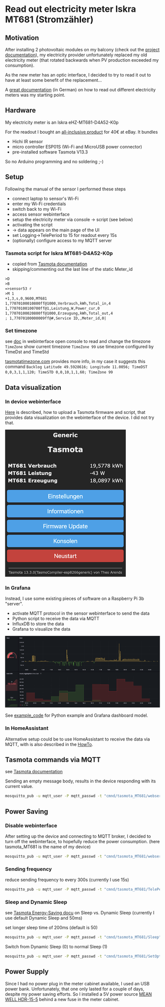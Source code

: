 # Read out electricity meter Iskra MT681 (Stromzähler)

## Motivation

After installing 2 photovoltaic modules on my balcony (check out the [project documentation](https://entorb.net/wickie/Balkonkraftwerk)), my electricity provider unfortunately replaced my old electricity meter (that rotated backwards when PV production exceeded my consumption).

As the new meter has an optic interface, I decided to try to read it out to have at least some benefit of the replacement...

A [great documentation](https://ottelo.jimdofree.com/stromz%C3%A4hler-auslesen-tasmota/) (in German) on how to read out different electricity meters was my starting point.

## Hardware

My electricity meter is an Iskra eHZ-MT681-D4A52-K0p

For the readout I bought an [all-inclusive product](https://www.wispr-shop.de/produkt/wifi-ir-schreib-lesekopf-diy-set/) for 40€ at eBay. It bundles

* Hichi IR sensor
* micro controller ESP01S (Wi-Fi and MicroUSB power connector)
* pre-installed software Tasmota V13.3

So no Arduino programming and no soldering ;-)

## Setup

Following the manual of the sensor I performed these steps

* connect laptop to sensor's Wi-Fi
* enter my Wi-Fi credentials
* switch back to my Wi-Fi
* access sensor webinterface
* setup the electricity meter via console -> script (see below)
* activating the script
* -> data appears on the main page of the UI
* set Logging->TelePeriod to 15 for readout every 15s
* (optionally) configure access to my MQTT server

### Tasmota script for Iskra MT681-D4A52-K0p

* copied from [Tasmota documentation](https://tasmota.github.io/docs/Smart-Meter-Interface/#iskra-ehz-mt681-d4a52-k0p)
* skipping/commenting out the last line of the static Meter_id

```text
>D
>B
=>sensor53 r
>M 1
+1,3,s,0,9600,MT681
1,77070100010800ff@1000,Verbrauch,kWh,Total_in,4
1,77070100100700ff@1,Leistung,W,Power_cur,0
1,77070100020800ff@1000,Erzeugung,kWh,Total_out,4
; 1,77070100000009ff@#,Service ID,,Meter_id,0|
```

### Set timezone

see [doc](https://tasmota.github.io/docs/Commands/#control)
in webinterface open console to read and change the timezone
`TimeZone` show current timezone
`TimeZone 99` use timezone configured by TimeDst and TimeStd

[tasmotatimezone.com](https://tasmotatimezone.com/) provides more info, in my case it suggests this command
`Backlog Latitude 49.5928616; Longitude 11.0056; TimeDST 0,0,3,1,1,120; TimeSTD 0,0,10,1,1,60; TimeZone 99`

## Data visualization

### In device webinterface

[Here](https://ottelo.jimdofree.com/stromz%C3%A4hler-auslesen-tasmota/) is described, how to upload a Tasmota firmware and script, that provides data visualization on the webinterface of the device. I did not try that.

![Tasmota](images/tasmota.png "Tasmota")

### In Grafana

Instead, I use some existing pieces of software on a Raspberry Pi 3b "server".

* activate MQTT protocol in the sensor webinterface to send the data
* Python script to receive the data via MQTT
* InfluxDB to store the data
* Grafana to visualize the data

![Grafana](images/grafana.png "Grafana")

See [example_code](example_code) for Python example and Grafana dashboard model.

### In HomeAssistant

Alternative setup could be to use HomeAssistant to receive the data via MQTT, with is also described in the [HowTo](https://ottelo.jimdofree.com/stromz%C3%A4hler-auslesen-tasmota/).

## Tasmota commands via MQTT

see [Tasmota documentation](https://tasmota.github.io/docs/Commands/)

Sending an empty message body, results in the device responding with its current value.

```sh
mosquitto_pub -u mqtt_user -P mqtt_passwd -t "cmnd/tasmota_MT681/webserver" -m ""
```

## Power Saving

### Disable webinterface

After setting up the device and connecting to MQTT broker, I decided to turn off the webinterface, to hopefully reduce the power consumption. (here tasmota_MT681 is the name of my device)

```sh
mosquitto_pub -u mqtt_user -P mqtt_passwd -t "cmnd/tasmota_MT681/webserver" -m "0"
```

### Sending frequency

reduce sending frequency to every 300s (currently I use 15s)

```sh
mosquitto_pub -u mqtt_user -P mqtt_passwd -t "cmnd/tasmota_MT681/TelePeriod" -m "300"
```

### Sleep and Dynamic Sleep

see [Tasmota Energy-Saving docu](https://tasmota.github.io/docs/Energy-Saving/) on Sleep vs. Dynamic Sleep
(currently I use default Dynamic Sleep and 50ms)

set longer sleep time of 200ms (default is 50)

```sh
mosquitto_pub -u mqtt_user -P mqtt_passwd -t "cmnd/tasmota_MT681/Sleep" -m "200"
```

Switch from Dynamic Sleep (0) to normal Sleep (1)

```sh
mosquitto_pub -u mqtt_user -P mqtt_passwd -t "cmnd/tasmota_MT681/SetOption60" -m "1"
```

## Power Supply

Since I had no power plug in the meter cabinet available, I used an USB power bank. Unfortunately, that one only lasted for a couple of days, despite my power saving efforts. So I installed a 5V power source [MEAN WELL HDR-15-5](https://www.meanwell-web.com/en-gb/ac-dc-ultra-slim-din-rail-power-supply-input-range-hdr--15--5) behind a new fuse in the meter cabinet.

